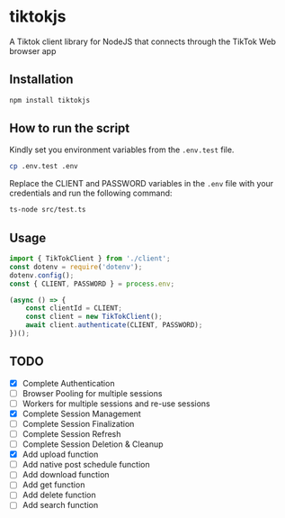 # tiktokjs
A Tiktok client library for NodeJS that connects through the TikTok Web browser app

## Installation

```bash
npm install tiktokjs
```

## How to run the script

Kindly set you environment variables from the `.env.test` file.
```bash
cp .env.test .env
```

Replace the CLIENT and PASSWORD variables in the `.env` file with your credentials and run the following command:

```bash	
ts-node src/test.ts
```

## Usage
```ts
import { TikTokClient } from './client';
const dotenv = require('dotenv');
dotenv.config();
const { CLIENT, PASSWORD } = process.env;

(async () => {
    const clientId = CLIENT;
    const client = new TikTokClient();
    await client.authenticate(CLIENT, PASSWORD);
})();
```

## TODO
- [x] Complete Authentication
- [ ] Browser Pooling for multiple sessions
- [ ] Workers for multiple sessions and re-use sessions
- [x] Complete Session Management
- [ ] Complete Session Finalization
- [ ] Complete Session Refresh
- [ ] Complete Session Deletion & Cleanup
- [x] Add upload function
- [ ] Add native post schedule function
- [ ] Add download function
- [ ] Add get function
- [ ] Add delete function
- [ ] Add search function
